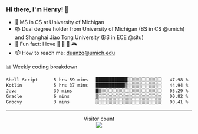 ### Hi there, I'm Henry! 👋

- 🔭 MS in CS at University of Michigan
- 📚 Dual degree holder from University of Michigan (BS in CS @umich) and Shanghai Jiao Tong University (BS in ECE @situ)
- 🍁 Fun fact: I love 📸 🏓 🍜 🎮
- 📫 How to reach me: [duanzq@umich.edu](mailto:duanzq@umich.edu)

📊 Weekly coding breakdown
<!--START_SECTION:waka-->

```txt
Shell Script      5 hrs 59 mins   ████████████░░░░░░░░░░░░░   47.98 %
Kotlin            5 hrs 37 mins   ███████████▒░░░░░░░░░░░░░   44.94 %
Java              39 mins         █▒░░░░░░░░░░░░░░░░░░░░░░░   05.29 %
Gradle            6 mins          ▒░░░░░░░░░░░░░░░░░░░░░░░░   00.82 %
Groovy            3 mins          ░░░░░░░░░░░░░░░░░░░░░░░░░   00.41 %
```

<!--END_SECTION:waka-->

***
<p align="center"> 
  Visitor count<br>
  <img src="https://profile-counter.glitch.me/zlzq-duanzq/count.svg" />
</p>

<!-- ![Henry Duan's GitHub stats](https://github-readme-stats.vercel.app/api?username=zlzq-duanzq&show_icons=true)

![trophy](https://github-profile-trophy.vercel.app/?username=zlzq-duanzq&column=7)

[![Top Langs](https://github-readme-stats.vercel.app/api/top-langs/?username=zlzq-duanzq&layout=compact)](https://github.com/zlzq-duanzq/github-readme-stats) -->
